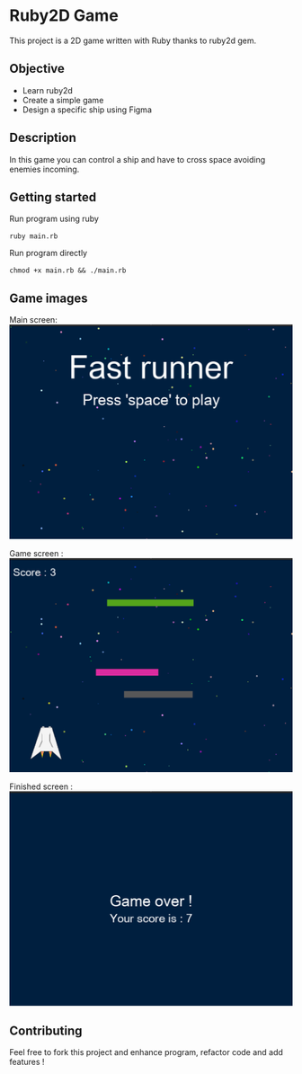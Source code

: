 # Ruby2D Game

This project is a 2D game written with Ruby thanks to ruby2d gem.

## Objective

* Learn ruby2d
* Create a simple game
* Design a specific ship using Figma

## Description

In this game you can control a ship and have to cross space avoiding enemies incoming.

## Getting started

Run program using ruby

```
ruby main.rb
```

Run program directly

```
chmod +x main.rb && ./main.rb
```

## Game images
Main screen:
![Main screen](./docs/images/start_screen.png)

Game screen :
![Game screen](./docs/images/game_screen.png)

Finished screen :
![Game over screen](./docs/images/game_over_screen.png)

## Contributing

Feel free to fork this project and enhance program, refactor code and add features !
